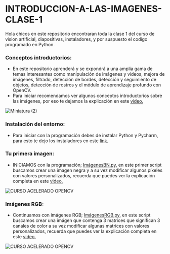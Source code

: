 # INTRODUCCION-A-LAS-IMAGENES-CLASE-1
Hola chicos en este repositorio encontraran toda la clase 1 del curso de vision artificial, diapositivas, instaladores, y por suspuesto el codigo programado en Python.

### Conceptos introductorios:
- En este repositorio aprenderá y se expondrá a una amplia gama de temas interesantes como manipulación de imágenes y videos, mejora de imágenes, filtrado, detección de bordes, detección y seguimiento de objetos, detección de rostros y el módulo de aprendizaje profundo con OpenCV.
- Para iniciar recomendamos ver algunos conceptos introductorios sobre las imágenes, por eso te dejamos la explicación en este [video.](https://youtu.be/meNN1TRyojY)

![Miniatura (2)](https://user-images.githubusercontent.com/85022752/216784273-67edbe59-bf47-4518-8ce5-2f8fc4ca92a4.jpg)

### Instalación del entorno:
- Para iniciar con la programación debes de instalar Python y Pycharm, para esto te dejo los instaladores en este [link.](https://drive.google.com/drive/folders/1QY4yvfdcG3BObTwtHJSdWfW-vPyKMiNS?usp=share_link)

### Tu primera imagen:
- INICIAMOS con la programación; [ImágenesBN.py,](https://github.com/AprendeIngenia/INTRODUCCION-A-LAS-IMAGENES-CLASE-1/blob/f1a939c248a90e831e05a54842b21837309a86d6/ImagenesBN.py) en este primer script buscamos crear una imagen negra y a su vez modificar algunos píxeles con valores personalizados, recuerda que puedes ver la explicación completa en este [video.](https://youtu.be/meNN1TRyojY)

![CURSO ACELERADO OPENCV](https://user-images.githubusercontent.com/85022752/216788774-cb929c8c-6710-49a3-b713-66624cbb76e7.jpg)

### Imágenes RGB:
- Continuamos con imágenes RGB; [ImágenesRGB.py,](https://github.com/AprendeIngenia/INTRODUCCION-A-LAS-IMAGENES-CLASE-1/blob/052e86f8e731c6d3eaed98fadaeae267c8343d95/ImagenesRGB.py) en este script buscamos crear una imágen que contenga 3 matrices que significan 3 canales de color a su vez modificar algunas matrices con valores personalizados, recuerda que puedes ver la explicación completa en este [video.](https://youtu.be/meNN1TRyojY)

![CURSO ACELERADO OPENCV](https://user-images.githubusercontent.com/85022752/216789646-c6079ded-db8d-48d1-bc63-70e3e959d792.jpg)


